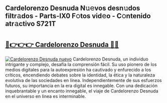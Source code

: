 ## Cardelorenzo Desnuda N𝚞𝚎vos desn𝚞dos filtr𝚊dos - Parts-IX0 F𝚘tos vid𝚎o - C𝚘ntenido atr𝚊ctivo S721T

# <h2><a href="http://mb6r7p.tromn.icu/?c=Cardelorenzo+Desnuda">🔗👉👉👉 Cardelorenzo Desnuda 🔗🔗</a></h2>

[![Cardelorenzo Desnuda nuevo](https://i.imgur.com/pEAQMta.gif)](http://mb6r7p.tromn.icu/?c=Cardelorenzo+Desnuda)
Cardelorenzo Desnuda, un individuo intrigante y complejo, desafía la comprensión fácil. Su uso pionero de los medios digitales para la autoexpresión ha cautivado y enfurecido a los críticos, encendiendo debates sobre la identidad, la ética y la naturaleza evolutiva de las sociedades en línea. Independientemente de sus esfuerzos futuros, su importancia en la era digital es innegable. Con una dedicación inquebrantable y un encanto innegable, el viaje de Cardelorenzo Desnuda en el universo en línea es interminable.
